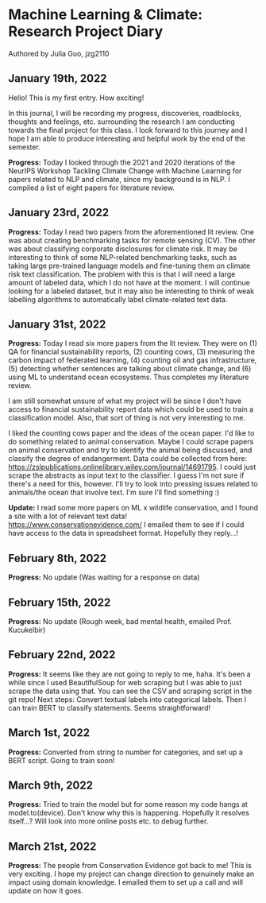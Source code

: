 # Machine Learning & Climate: Research Project Diary
Authored by Julia Guo, jzg2110

## January 19th, 2022

Hello! This is my first entry. How exciting!

In this journal, I will be recording my progress, discoveries, roadblocks, thoughts and feelings, etc. surrounding the research I am conducting towards the final project for this class. I look forward to this journey and I hope I am able to produce interesting and helpful work by the end of the semester.

**Progress:** Today I looked through the 2021 and 2020 iterations of the NeurIPS Workshop Tackling Climate Change with Machine Learning for papers related to NLP and climate, since my background is in NLP. I compiled a list of eight papers for literature review.

## January 23rd, 2022

**Progress:** Today I read two papers from the aforementioned lit review. One was about creating benchmarking tasks for remote sensing (CV). The other was about classifying corporate disclosures for climate risk. It may be interesting to think of some NLP-related benchmarking tasks, such as taking large pre-trained language models and fine-tuning them on climate risk text classification. The problem with this is that I will need a large amount of labeled data, which I do not have at the moment. I will continue looking for a labeled dataset, but it may also be interesting to think of weak labelling algorithms to automatically label climate-related text data.

## January 31st, 2022

**Progress:** Today I read six more papers from the lit review. They were on (1) QA for financial sustainability reports, (2) counting cows, (3) measuring the carbon impact of federated learning, (4) counting oil and gas infrastructure, (5) detecting whether sentences are talking about climate change, and (6) using ML to understand ocean ecosystems. Thus completes my literature review.

I am still somewhat unsure of what my project will be since I don't have access to financial sustainability report data which could be used to train a classification model. Also, that sort of thing is not very interesting to me.

I liked the counting cows paper and the ideas of the ocean paper. I'd like to do something related to animal conservation. Maybe I could scrape papers on animal conservation and try to identify the animal being discussed, and classify the degree of endangerment. Data could be collected from here: https://zslpublications.onlinelibrary.wiley.com/journal/14691795. I could just scrape the abstracts as input text to the classifier. I guess I'm not sure if there's a need for this, however. I'll try to look into pressing issues related to animals/the ocean that involve text. I'm sure I'll find something :)

**Update:** I read some more papers on ML x wildlife conservation, and I found a site with a lot of relevant text data! https://www.conservationevidence.com/ I emailed them to see if I could have access to the data in spreadsheet format. Hopefully they reply...!

## February 8th, 2022

**Progress:** No update (Was waiting for a response on data)

## February 15th, 2022

**Progress:** No update (Rough week, bad mental health, emailed Prof. Kucukelbir)

## February 22nd, 2022

**Progress:** It seems like they are not going to reply to me, haha. It's been a while since I used BeautifulSoup for web scraping but I was able to just scrape the data using that. You can see the CSV and scraping script in the git repo! Next steps: Convert textual labels into categorical labels. Then I can train BERT to classify statements. Seems straightforward!

## March 1st, 2022

**Progress:** Converted from string to number for categories, and set up a BERT script. Going to train soon!

## March 9th, 2022

**Progress:** Tried to train the model but for some reason my code hangs at model.to(device). Don't know why this is happening. Hopefully it resolves itself...? Will look into more online posts etc. to debug further.

## March 21st, 2022

**Progress:** The people from Conservation Evidence got back to me! This is very exciting. I hope my project can change direction to genuinely make an impact using domain knowledge. I emailed them to set up a call and will update on how it goes.

